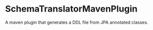 SchemaTranslatorMavenPlugin
===========================

A maven plugin that generates a DDL file from JPA annotated classes.
